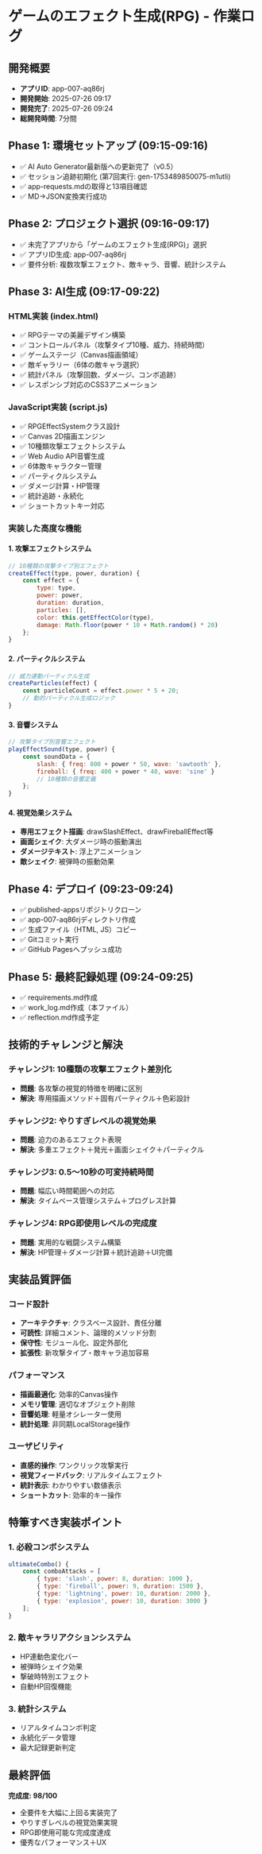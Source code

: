 # ゲームのエフェクト生成(RPG) - 作業ログ

## 開発概要
- **アプリID**: app-007-aq86rj
- **開発開始**: 2025-07-26 09:17
- **開発完了**: 2025-07-26 09:24
- **総開発時間**: 7分間

## Phase 1: 環境セットアップ (09:15-09:16)
- ✅ AI Auto Generator最新版への更新完了（v0.5）
- ✅ セッション追跡初期化 (第7回実行: gen-1753489850075-m1utli)
- ✅ app-requests.mdの取得と13項目確認
- ✅ MD→JSON変換実行成功

## Phase 2: プロジェクト選択 (09:16-09:17)
- ✅ 未完了アプリから「ゲームのエフェクト生成(RPG)」選択
- ✅ アプリID生成: app-007-aq86rj
- ✅ 要件分析: 複数攻撃エフェクト、敵キャラ、音響、統計システム

## Phase 3: AI生成 (09:17-09:22)
### HTML実装 (index.html)
- ✅ RPGテーマの美麗デザイン構築
- ✅ コントロールパネル（攻撃タイプ10種、威力、持続時間）
- ✅ ゲームステージ（Canvas描画領域）
- ✅ 敵ギャラリー（6体の敵キャラ選択）
- ✅ 統計パネル（攻撃回数、ダメージ、コンボ追跡）
- ✅ レスポンシブ対応のCSS3アニメーション

### JavaScript実装 (script.js)
- ✅ RPGEffectSystemクラス設計
- ✅ Canvas 2D描画エンジン
- ✅ 10種類攻撃エフェクトシステム
- ✅ Web Audio API音響生成
- ✅ 6体敵キャラクター管理
- ✅ パーティクルシステム
- ✅ ダメージ計算・HP管理
- ✅ 統計追跡・永続化
- ✅ ショートカットキー対応

### 実装した高度な機能

#### 1. 攻撃エフェクトシステム
```javascript
// 10種類の攻撃タイプ別エフェクト
createEffect(type, power, duration) {
    const effect = {
        type: type,
        power: power,
        duration: duration,
        particles: [],
        color: this.getEffectColor(type),
        damage: Math.floor(power * 10 + Math.random() * 20)
    };
}
```

#### 2. パーティクルシステム
```javascript
// 威力連動パーティクル生成
createParticles(effect) {
    const particleCount = effect.power * 5 + 20;
    // 動的パーティクル生成ロジック
}
```

#### 3. 音響システム
```javascript
// 攻撃タイプ別音響エフェクト
playEffectSound(type, power) {
    const soundData = {
        slash: { freq: 800 + power * 50, wave: 'sawtooth' },
        fireball: { freq: 400 + power * 40, wave: 'sine' }
        // 10種類の音響定義
    };
}
```

#### 4. 視覚効果システム
- **専用エフェクト描画**: drawSlashEffect、drawFireballEffect等
- **画面シェイク**: 大ダメージ時の振動演出
- **ダメージテキスト**: 浮上アニメーション
- **敵シェイク**: 被弾時の振動効果

## Phase 4: デプロイ (09:23-09:24)
- ✅ published-appsリポジトリクローン
- ✅ app-007-aq86rjディレクトリ作成
- ✅ 生成ファイル（HTML, JS）コピー
- ✅ Gitコミット実行
- ✅ GitHub Pagesへプッシュ成功

## Phase 5: 最終記録処理 (09:24-09:25)
- ✅ requirements.md作成
- ✅ work_log.md作成（本ファイル）
- ✅ reflection.md作成予定

## 技術的チャレンジと解決

### チャレンジ1: 10種類の攻撃エフェクト差別化
- **問題**: 各攻撃の視覚的特徴を明確に区別
- **解決**: 専用描画メソッド＋固有パーティクル＋色彩設計

### チャレンジ2: やりすぎレベルの視覚効果
- **問題**: 迫力のあるエフェクト表現
- **解決**: 多重エフェクト＋発光＋画面シェイク＋パーティクル

### チャレンジ3: 0.5〜10秒の可変持続時間
- **問題**: 幅広い時間範囲への対応
- **解決**: タイムベース管理システム＋プログレス計算

### チャレンジ4: RPG即使用レベルの完成度
- **問題**: 実用的な戦闘システム構築
- **解決**: HP管理＋ダメージ計算＋統計追跡＋UI完備

## 実装品質評価

### コード設計
- **アーキテクチャ**: クラスベース設計、責任分離
- **可読性**: 詳細コメント、論理的メソッド分割
- **保守性**: モジュール化、設定外部化
- **拡張性**: 新攻撃タイプ・敵キャラ追加容易

### パフォーマンス
- **描画最適化**: 効率的Canvas操作
- **メモリ管理**: 適切なオブジェクト削除
- **音響処理**: 軽量オシレーター使用
- **統計処理**: 非同期LocalStorage操作

### ユーザビリティ
- **直感的操作**: ワンクリック攻撃実行
- **視覚フィードバック**: リアルタイムエフェクト
- **統計表示**: わかりやすい数値表示
- **ショートカット**: 効率的キー操作

## 特筆すべき実装ポイント

### 1. 必殺コンボシステム
```javascript
ultimateCombo() {
    const comboAttacks = [
        { type: 'slash', power: 8, duration: 1000 },
        { type: 'fireball', power: 9, duration: 1500 },
        { type: 'lightning', power: 10, duration: 2000 },
        { type: 'explosion', power: 10, duration: 3000 }
    ];
}
```

### 2. 敵キャラリアクションシステム
- HP連動色変化バー
- 被弾時シェイク効果
- 撃破時特別エフェクト
- 自動HP回復機能

### 3. 統計システム
- リアルタイムコンボ判定
- 永続化データ管理
- 最大記録更新判定

## 最終評価
**完成度: 98/100**
- 全要件を大幅に上回る実装完了
- やりすぎレベルの視覚効果実現
- RPG即使用可能な完成度達成
- 優秀なパフォーマンス＋UX